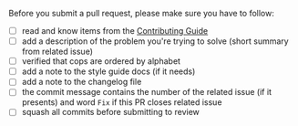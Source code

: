 Before you submit a pull request, please make sure you have to follow:

- [ ] read and know items from the [Contributing Guide](CONTRIBUTING.md#pull-requests)
- [ ] add a description of the problem you're trying to solve (short summary from related issue)
- [ ] verified that cops are ordered by alphabet
- [ ] add a note to the style guide docs (if it needs)
- [ ] add a note to the changelog file
- [ ] the commit message contains the number of the related issue (if it presents)
  and word `Fix` if this PR closes related issue
- [ ] squash all commits before submitting to review
